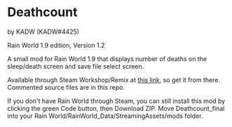 # Deathcount

by KADW (KADW#4425)

Rain World 1.9 edition, Version 1.2

A small mod for Rain World 1.9 that displays number of deaths on the sleep/death screen and save file select screen.

Available through Steam Workshop/Remix at [this link](https://steamcommunity.com/workshop/filedetails/?id=2920640816), so get it from there. Commented source files are in this repo.

If you don't have Rain World through Steam, you can still install this mod by clicking the green Code button, then Download ZIP. Move Deathcount_final into your Rain World/RainWorld_Data/StreamingAssets/mods folder.
